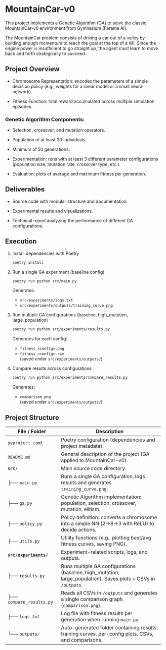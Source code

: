 # MountainCar-v0
This project implements a Genetic Algorithm (GA) to solve the classic MountainCar-v0 environment from Gymnasium (Farama AI).

The MountainCar problem consists of driving a car out of a valley by building enough momentum to reach the goal at the top of a hill. Since the engine power is insufficient to go straight up, the agent must learn to move back and forth strategically to succeed.


## Project Overview

- Chromosome Representation: encodes the parameters of a simple decision policy (e.g., weights for a linear model or a small neural network).

- Fitness Function: total reward accumulated across multiple simulation episodes.

### Genetic Algorithm Components:

- Selection, crossover, and mutation operators.

- Population of at least 30 individuals.

- Minimum of 50 generations.

- Experimentation: runs with at least 3 different parameter configurations (population size, mutation rate, crossover type, etc.).

- Evaluation: plots of average and maximum fitness per generation.


## Deliverables

- Source code with modular structure and documentation.

- Experimental results and visualizations.

- Technical report analyzing the performance of different GA configurations.


## Execution

1. Install dependencies with Poetry  
   ```bash
   poetry install
   ```

2. Run a single GA experiment (baseline config)  
   ```bash
   poetry run python src/main.py
   ```  
   Generates:  
   - `src/experiments/logs.txt`  
   - `src/experiments/outputs/training_curve.png`

3. Run multiple GA configurations (baseline, high_mutation, large_population)  
   ```bash
   poetry run python src/experiments/results.py
   ```  
   Generates for each config:  
   - `fitness_<config>.png`  
   - `fitness_<config>.csv`  
   (saved under `src/experiments/outputs/`)

4. Compare results across configurations  
   ```bash
   poetry run python src/experiments/compare_results.py
   ```  
   Generates:  
   - `comparison.png`  
   (saved under `src/experiments/outputs/`)


## Project Structure

| File / Folder            | Description                                                                                                      |
| ------------------------ | ---------------------------------------------------------------------------------------------------------------- |
| `pyproject.toml`         | Poetry configuration (dependencies and project metadata).                                                        |
| `README.md`              | General description of the project (GA applied to MountainCar-v0).                                               |
| **`src/`**               | Main source code directory.                                                                                      |
| ├── `main.py`            | Runs a single GA configuration, logs results and generates `training_curve.png`.                                 |
| ├── `ga.py`              | Genetic Algorithm implementation: population, selection, crossover, mutation, elitism.                           |
| ├── `policy.py`          | Policy definition: converts a chromosome into a simple NN (2→8→3 with ReLU) to decide actions.                   |
| ├── `utils.py`           | Utility functions (e.g., plotting best/avg fitness curves, saving PNG).                                          |
| **`src/experiments/`**   | Experiment-related scripts, logs, and outputs.                                                                   |
| ├── `results.py`         | Runs multiple GA configurations (baseline, high\_mutation, large\_population). Saves plots + CSVs in `/outputs`. |
| ├── `compare_results.py` | Reads all CSVs in `/outputs` and generates a single comparison graph (`comparison.png`).                         |
| ├── `logs.txt`           | Log file with fitness results per generation when running `main.py`.                                             |
| └── `outputs/`           | Auto-generated folder containing results: training curves, per-config plots, CSVs, and comparisons.              |
